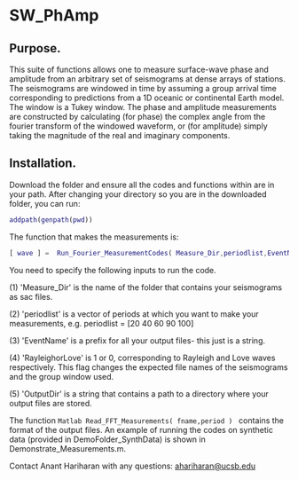 # SW_PhAmp

## Purpose.

This suite of functions allows one to measure surface-wave phase and amplitude from an arbitrary set of seismograms at dense arrays of stations. The seismograms are windowed in time by assuming a group arrival time corresponding to predictions from a 1D oceanic or continental Earth model. The window is a Tukey window. The phase and amplitude measurements are constructed by calculating (for phase) the complex angle from the fourier transform of the windowed waveform, or (for amplitude) simply taking the magnitude of the real and imaginary components.

## Installation.

Download the folder and ensure all the codes and functions within are in your path. After changing your directory so you are in the downloaded folder, you can run:
```Matlab
addpath(genpath(pwd))
```
The function that makes the measurements is:
```Matlab
[ wave ] =  Run_Fourier_MeasurementCodes( Measure_Dir,periodlist,EventName,RayleighorLove,OutputDir )
```
You need to specify the following inputs to run the code. 

(1) 'Measure_Dir' is the name of the folder that contains your seismograms as sac files. 

(2) 'periodlist' is a vector of periods at which you want to make your measurements, e.g. periodlist = [20 40 60 90 100]

(3) 'EventName' is a prefix for all your output files- this just is a string.

(4) 'RayleighorLove' is 1 or 0, corresponding to Rayleigh and Love waves respectively. This flag changes the expected file names of the seismograms and the group window used.

(5) 'OutputDir' is a string that contains a path to a directory where your output files are stored. 

The function ```Matlab Read_FFT_Measurements( fname,period ) ``` contains the format of the output files. 
An example of running the codes on synthetic data (provided in DemoFolder_SynthData) is shown in Demonstrate_Measurements.m. 

Contact Anant Hariharan with any questions: ahariharan@ucsb.edu

